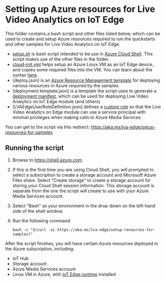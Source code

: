 # Setting up Azure resources for Live Video Analytics on IoT Edge

This folder contains a bash script and other files listed below, which can be used to create and setup Azure resources required to run the quickstarts and other samples for Live Video Analytics on IoT Edge.

- [setup.sh]() is bash script intended to be use in [Azure Cloud Shell](http://shell.azure.com/). This script makes use of the other files in the folder.
- [cloud-init.yml]() helps setup an Azure Linux VM as an IoT Edge device, and copies some required files into the VM. You can learn about the syntax [here](https://docs.microsoft.com/azure/virtual-machines/linux/using-cloud-init).
- [deploy.json] is an [Azure Resource Management template](https://docs.microsoft.com/azure/templates/) for deploying various resources in Azure required by the samples
- [deployment.template.json] is a template the script uses to generate a [deployment manifest](https://docs.microsoft.com/azure/iot-edge/module-composition), which can be used for deploying Live Video Analytics on IoT Edge module (and others)
- [LVAEdgeUserRoleDefinition.json] defines a [custom role](https://docs.microsoft.com/azure/role-based-access-control/custom-roles) so that the Live Video Analytics on Edge module can use a service principal with minimal privileges when making calls to Azure Media Services

You can get to the script via this redirect: https://aka.ms/lva-edge/setup-resources-for-samples

## Running the script
1. Browse to https://shell.azure.com.
1. If this is the first time you are using Cloud Shell, you will prompted to select a subscription to create a storage account and Microsoft Azure Files share. Select "Create storage" to create a storage account for storing your Cloud Shell session information. This storage account is separate from the one the script will create to use with your Azure Media Services account.
1. Select "Bash" as your environment in the drop-down on the left-hand side of the shell window.
1. Run the following command

    ```
    bash -c "$(curl -sL https://aka.ms/lva-edge/setup-resources-for-samples)"
    ```
    
After the script finishes, you will have certain Azure resources deployed in the Azure subscription, including:

* IoT Hub
* Storage account
* Azure Media Services account
* Linux VM in Azure, with [IoT Edge runtime](https://docs.microsoft.com/azure/iot-edge/how-to-install-iot-edge-linux) installed


